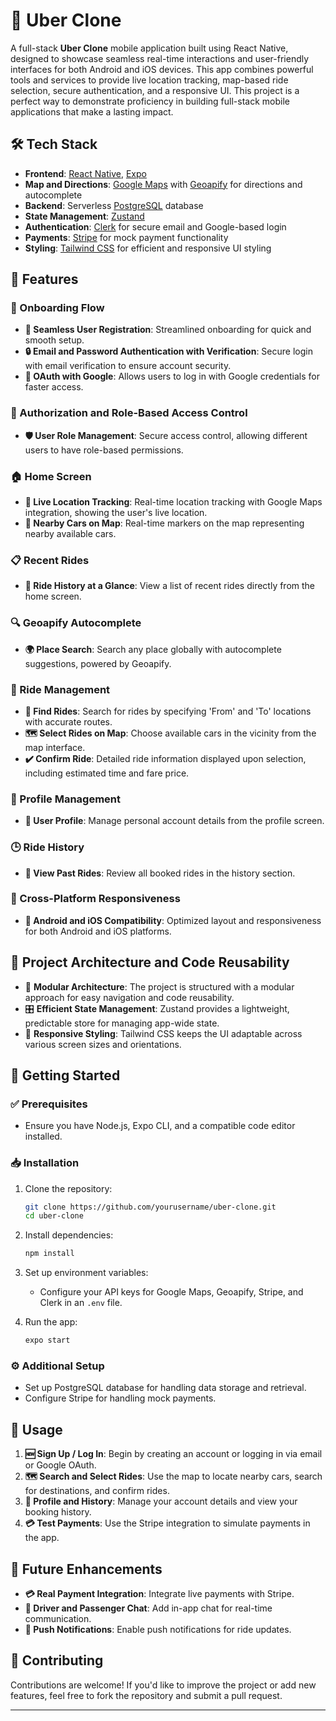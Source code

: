 
# 🚖 Uber Clone

A full-stack **Uber Clone** mobile application built using React Native, designed to showcase seamless real-time interactions and user-friendly interfaces for both Android and iOS devices. This app combines powerful tools and services to provide live location tracking, map-based ride selection, secure authentication, and a responsive UI. This project is a perfect way to demonstrate proficiency in building full-stack mobile applications that make a lasting impact.

## 🛠️ Tech Stack

- **Frontend**: [React Native](https://reactnative.dev/), [Expo](https://expo.dev/)
- **Map and Directions**: [Google Maps](https://developers.google.com/maps) with [Geoapify](https://www.geoapify.com/) for directions and autocomplete
- **Backend**: Serverless [PostgreSQL](https://www.postgresql.org/) database
- **State Management**: [Zustand](https://github.com/pmndrs/zustand)
- **Authentication**: [Clerk](https://clerk.dev/) for secure email and Google-based login
- **Payments**: [Stripe](https://stripe.com/) for mock payment functionality
- **Styling**: [Tailwind CSS](https://tailwindcss.com/) for efficient and responsive UI styling

## 🚀 Features

### 📝 Onboarding Flow
- **👤 Seamless User Registration**: Streamlined onboarding for quick and smooth setup.
- **🔒 Email and Password Authentication with Verification**: Secure login with email verification to ensure account security.
- **🔑 OAuth with Google**: Allows users to log in with Google credentials for faster access.

### 🔐 Authorization and Role-Based Access Control
- **🛡️ User Role Management**: Secure access control, allowing different users to have role-based permissions.

### 🏠 Home Screen
- **📍 Live Location Tracking**: Real-time location tracking with Google Maps integration, showing the user's live location.
- **🚗 Nearby Cars on Map**: Real-time markers on the map representing nearby available cars.
  
### 📋 Recent Rides
- **📅 Ride History at a Glance**: View a list of recent rides directly from the home screen.

### 🔍 Geoapify Autocomplete
- **🌍 Place Search**: Search any place globally with autocomplete suggestions, powered by Geoapify.

### 🚕 Ride Management
- **📌 Find Rides**: Search for rides by specifying 'From' and 'To' locations with accurate routes.
- **🗺️ Select Rides on Map**: Choose available cars in the vicinity from the map interface.
- **✔️ Confirm Ride**: Detailed ride information displayed upon selection, including estimated time and fare price.

### 👤 Profile Management
- **🧑 User Profile**: Manage personal account details from the profile screen.
  
### 🕒 Ride History
- **📜 View Past Rides**: Review all booked rides in the history section.

### 📱 Cross-Platform Responsiveness
- **📲 Android and iOS Compatibility**: Optimized layout and responsiveness for both Android and iOS platforms.

## 🧩 Project Architecture and Code Reusability

- 📂 **Modular Architecture**: The project is structured with a modular approach for easy navigation and code reusability.
- 🎛️ **Efficient State Management**: Zustand provides a lightweight, predictable store for managing app-wide state.
- 💅 **Responsive Styling**: Tailwind CSS keeps the UI adaptable across various screen sizes and orientations.

## 🏁 Getting Started

### ✅ Prerequisites
- Ensure you have Node.js, Expo CLI, and a compatible code editor installed.

### 📥 Installation

1. Clone the repository:
   ```bash
   git clone https://github.com/yourusername/uber-clone.git
   cd uber-clone
   ```

2. Install dependencies:
   ```bash
   npm install
   ```

3. Set up environment variables:
   - Configure your API keys for Google Maps, Geoapify, Stripe, and Clerk in an `.env` file.

4. Run the app:
   ```bash
   expo start
   ```

### ⚙️ Additional Setup

- Set up PostgreSQL database for handling data storage and retrieval.
- Configure Stripe for handling mock payments.

## 📖 Usage

1. **🆕 Sign Up / Log In**: Begin by creating an account or logging in via email or Google OAuth.
2. **🗺️ Search and Select Rides**: Use the map to locate nearby cars, search for destinations, and confirm rides.
3. **👤 Profile and History**: Manage your account details and view your booking history.
4. **💳 Test Payments**: Use the Stripe integration to simulate payments in the app.

## 🔮 Future Enhancements

- **💳 Real Payment Integration**: Integrate live payments with Stripe.
- **💬 Driver and Passenger Chat**: Add in-app chat for real-time communication.
- **🔔 Push Notifications**: Enable push notifications for ride updates.

## 🤝 Contributing

Contributions are welcome! If you'd like to improve the project or add new features, feel free to fork the repository and submit a pull request.

---
